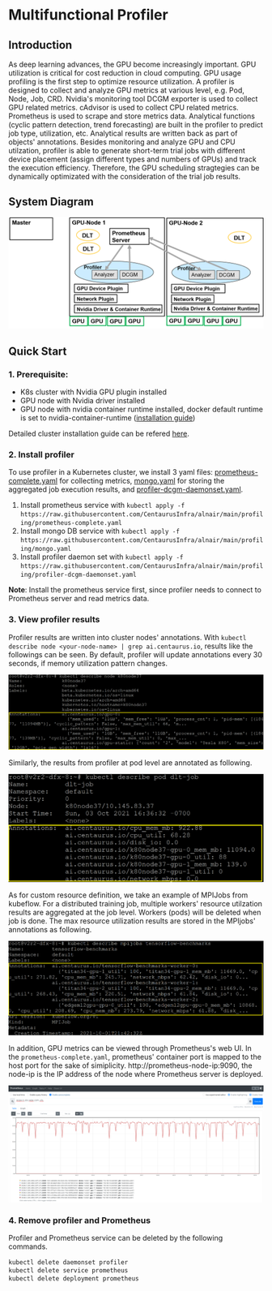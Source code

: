 # Multifunctional Profiler


## Introduction
As deep learning advances, the GPU become increasingly important. GPU utilization is critical for cost reduction in cloud computing. GPU usage profiling is the first step to optimize resource utilization. A profiler is designed to collect and analyze GPU metrics at various level, e.g. Pod, Node, Job, CRD. Nvidia's monitoring tool DCGM exporter is used to collect GPU related metrics. cAdvisor is used to collect CPU related metrics. Prometheus is used to scrape and store metrics data. Analytical functions (cyclic pattern detection, trend forecasting) are built in the profiler to predict job type, utilization, etc. Analytical results are written back as part of objects' annotations. Besides monitoring and analyze GPU and CPU utilzation, profiler is able to generate short-term trial jobs with different device placement (assign different types and numbers of GPUs) and track the execution efficiency. Therefore, the GPU scheduling stragtegies can be dynamically optimizated with the consideration of the trial job results.

## System Diagram

![system_diagrm](./images/system_diagram.png)

## Quick Start
   
### 1. Prerequisite: 
 - K8s cluster with Nvidia GPU plugin installed
 - GPU node with Nvidia driver installed
 - GPU node with nvidia container runtime installed, docker default runtime is set to nvidia-container-runtime ([installation guide](https://github.com/NVIDIA/nvidia-container-runtime))

Detailed cluster installation guide can be refered [here](https://github.com/CentaurusInfra/alnair/blob/main/profiling/k8s-clusters/README.md).

### 2. Install profiler

To use profiler in a Kubernetes cluster, we install 3 yaml files: [prometheus-complete.yaml](https://github.com/CentaurusInfra/alnair/blob/main/profiling/prometheus-service/prometheus-complete.yaml) for collecting metrics, [mongo.yaml](https://raw.githubusercontent.com/CentaurusInfra/alnair/main/profiling/mongo.yaml) for storing the aggregated job execution results, and [profiler-dcgm-daemonset.yaml](https://github.com/CentaurusInfra/alnair/blob/main/profiling/profiler/profiler-dcgm-daemonset.yaml).
1. Install prometheus service with ```kubectl apply -f https://raw.githubusercontent.com/CentaurusInfra/alnair/main/profiling/prometheus-complete.yaml```
2. Install mongo DB service with ```kubectl apply -f https://raw.githubusercontent.com/CentaurusInfra/alnair/main/profiling/mongo.yaml```
3. Install profiler daemon set with ```kubectl apply -f https://raw.githubusercontent.com/CentaurusInfra/alnair/main/profiling/profiler-dcgm-daemonset.yaml```

**Note**: Install the prometheus service first, since profiler needs to connect to Prometheus server and read metrics data.

### 3. View profiler results

Profiler results are written into cluster nodes' annotations. With ```kubectl describe node <your-node-name> | grep ai.centaurus.io```, results like the followings can be seen. By default, profiler will update annotations every 30 seconds, if memory utilization pattern changes.

<!--img  src="https://github.com/CentaurusInfra/alnair/blob/main/profiling/images/annotation_results.png" width="700" height="160"-->
![node_ann](./images/node_results.png)

Similarly, the results from profiler at pod level are annotated as following.

![pod_ann](./images/pod_results.png)

As for custom resource definition, we take an example of MPIJobs from kubeflow. For a distributed training job, multiple workers' resource utilzation results are aggregated at the job level. Workers (pods) will be deleted when job is done. The max resource utilization results are stored in the MPIjobs' annotations as following.

![job_ann](./images/mpijob_results.png)

In addition, GPU metrics can be viewed through Prometheus's web UI. In the ```prometheus-complete.yaml```, prometheus' container port is mapped to the host port for the sake of simiplicity. http://prometheus-node-ip:9090, the node-ip is the IP address of the node where Prometheus server is deployed. 

<!--img  src="https://github.com/CentaurusInfra/alnair/blob/main/profiling/images/prometheus_UI.png" width="1000" height="500"-->


![screenshot](./images/prometheus_UI.png)

### 4. Remove profiler and Prometheus

Profiler and Prometheus service can be deleted by the following commands.

```
kubectl delete daemonset profiler
kubectl delete service prometheus
kubectl delete deployment prometheus
```

